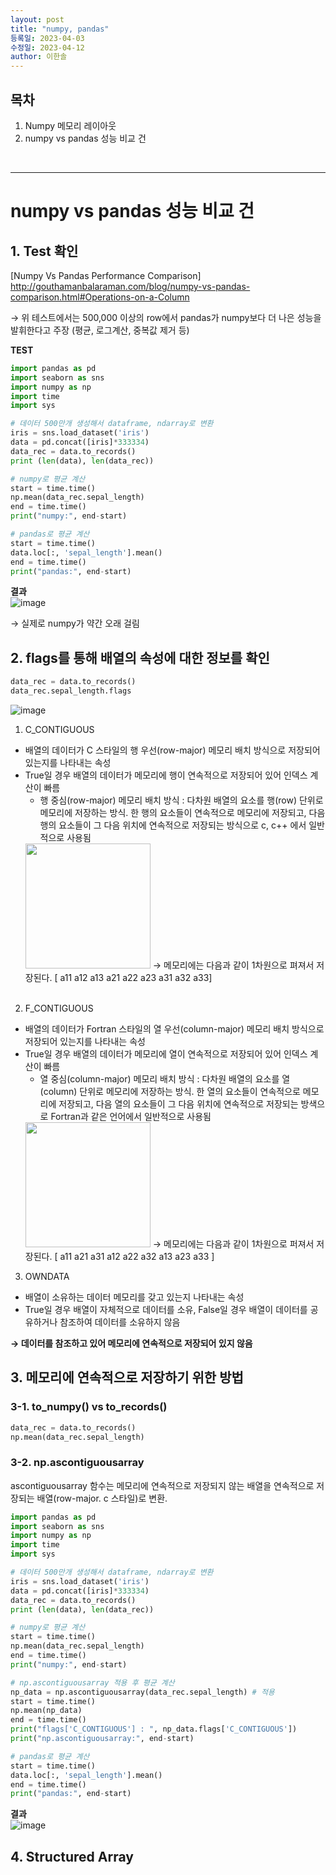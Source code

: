 ```yaml
---
layout: post
title: "numpy, pandas"
등록일: 2023-04-03
수정일: 2023-04-12
author: 이한솔
---
```


## **목차**
1. Numpy 메모리 레이아웃
2. numpy vs pandas 성능 비교 건

<Br>
   
---

# **numpy vs pandas 성능 비교 건**
   ## **1. Test 확인**
   [Numpy Vs Pandas Performance Comparison] <BR>
   <http://gouthamanbalaraman.com/blog/numpy-vs-pandas-comparison.html#Operations-on-a-Column>

   → 위 테스트에서는 500,000 이상의 row에서 pandas가 numpy보다 더 나은 성능을 발휘한다고 주장 (평균, 로그계산, 중복값 제거 등)

   **TEST** <BR> 

   ```python
   import pandas as pd
   import seaborn as sns
   import numpy as np
   import time
   import sys

   # 데이터 500만개 생성해서 dataframe, ndarray로 변환
   iris = sns.load_dataset('iris')
   data = pd.concat([iris]*333334)
   data_rec = data.to_records()
   print (len(data), len(data_rec))

   # numpy로 평균 계산
   start = time.time()
   np.mean(data_rec.sepal_length)
   end = time.time()
   print("numpy:", end-start)

   # pandas로 평균 계산
   start = time.time()
   data.loc[:, 'sepal_length'].mean()
   end = time.time()
   print("pandas:", end-start)

   ```

   **결과** <BR>
   ![image](https://user-images.githubusercontent.com/109563345/231366441-8434755c-4fcd-4f7c-903d-c109d2b925f3.png)

   → 실제로 numpy가 약간 오래 걸림

## **2. flags를 통해 배열의 속성에 대한 정보를 확인**  

   ```python
   data_rec = data.to_records()
   data_rec.sepal_length.flags
   ``` 
   ![image](https://user-images.githubusercontent.com/109563345/231384119-05ffd27a-e48b-425a-954b-db9f1fff5fda.png)

   1) C_CONTIGUOUS
   - 배열의 데이터가 C 스타일의 행 우선(row-major) 메모리 배치 방식으로 저장되어 있는지를 나타내는 속성
   - True일 경우 배열의 데이터가 메모리에 행이 연속적으로 저장되어 있어 인덱스 계산이 빠름 <br>
      - 행 중심(row-major) 메모리 배치 방식 : 다차원 배열의 요소를 행(row) 단위로 메모리에 저장하는 방식. 한 행의 요소들이 연속적으로 메모리에 저장되고, 다음 행의 요소들이 그 다음 위치에 연속적으로 저장되는 방식으로 c, c++ 에서 일반적으로 사용됨
      <img src="https://user-images.githubusercontent.com/109563345/231621004-8896f889-bf36-4f49-8d70-8bd2c6f84835.png" width="200">
      → 메모리에는 다음과 같이 1차원으로 펴져서 저장된다. [ a11 a12 a13 a21 a22 a23 a31 a32 a33] <br><br>

   2) F_CONTIGUOUS
   - 배열의 데이터가 Fortran 스타일의 열 우선(column-major) 메모리 배치 방식으로 저장되어 있는지를 나타내는 속성
   - True일 경우 배열의 데이터가 메모리에 열이 연속적으로 저장되어 있어 인덱스 계산이 빠름 <br>
      - 열 중심(column-major) 메모리 배치 방식 : 다차원 배열의 요소를 열(column) 단위로 메모리에 저장하는 방식. 한 열의 요소들이 연속적으로 메모리에 저장되고, 다음 열의 요소들이 그 다음 위치에 연속적으로 저장되는 방색으로 Fortran과 같은 언어에서 일반적으로 사용됨
      <img src="https://user-images.githubusercontent.com/109563345/231620757-cf9eca8b-1006-4835-b121-d84d939e39cf.png" width="200">
      → 메모리에는 다음과 같이 1차원으로 퍼져서 저장된다. [ a11 a21 a31 a12 a22 a32 a13 a23 a33 ]

   3) OWNDATA
   - 배열이 소유하는 데이터 메모리를 갖고 있는지 나타내는 속성
   - True일 경우 배열이 자체적으로 데이터를 소유, False일 경우 배열이 데이터를 공유하거나 참조하여 데이터를 소유하지 않음

   **→  데이터를 참조하고 있어 메모리에 연속적으로 저장되어 있지 않음**


## **3. 메모리에 연속적으로 저장하기 위한 방법**  
   ### **3-1. to_numpy() vs to_records()**  
   
   ```python
   data_rec = data.to_records()
   np.mean(data_rec.sepal_length)
   ```
   
   ### **3-2. np.ascontiguousarray**  
   ascontiguousarray 함수는 메모리에 연속적으로 저장되지 않는 배열을 연속적으로 저장되는 배열(row-major. c 스타일)로 변환.
   
   ```python
   import pandas as pd
   import seaborn as sns
   import numpy as np
   import time
   import sys

   # 데이터 500만개 생성해서 dataframe, ndarray로 변환
   iris = sns.load_dataset('iris')
   data = pd.concat([iris]*333334)
   data_rec = data.to_records()
   print (len(data), len(data_rec))

   # numpy로 평균 계산
   start = time.time()
   np.mean(data_rec.sepal_length)
   end = time.time()
   print("numpy:", end-start)

   # np.ascontiguousarray 적용 후 평균 계산
   np_data = np.ascontiguousarray(data_rec.sepal_length) # 적용
   start = time.time()
   np.mean(np_data)
   end = time.time()
   print("flags['C_CONTIGUOUS'] : ", np_data.flags['C_CONTIGUOUS'])
   print("np.ascontiguousarray:", end-start)

   # pandas로 평균 계산
   start = time.time()
   data.loc[:, 'sepal_length'].mean()
   end = time.time()
   print("pandas:", end-start)

   ```
   **결과** <BR>
   ![image](https://user-images.githubusercontent.com/109563345/231630439-f7249d62-246a-4f71-8277-3cb931d3ce85.png)


## **4. Structured Array**
   
